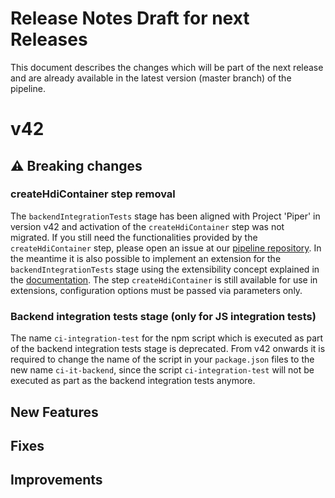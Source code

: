 # Release Notes Draft for next Releases

This document describes the changes which will be part of the next release and are already available in the latest version (master branch) of the pipeline.

# v42

## :warning: Breaking changes

### createHdiContainer step removal
The `backendIntegrationTests` stage has been aligned with Project 'Piper' in version v42 and activation of the `createHdiContainer` step was not migrated.
If you still need the functionalities provided by the `createHdiContainer` step, please open an issue at our [pipeline repository](https://github.com/SAP/cloud-s4-sdk-pipeline/issues/new?template=pipeline-issue.md).
In the meantime it is also possible to implement an extension for the `backendIntegrationTests` stage using the extensibility concept explained in the [documentation](https://sap.github.io/jenkins-library/extensibility/). 
The step `createHdiContainer` is still available for use in extensions, configuration options must be passed via parameters only.

### Backend integration tests stage (only for JS integration tests)
The name `ci-integration-test` for the npm script which is executed as part of the backend integration tests stage is deprecated.
From v42 onwards it is required to change the name of the script in your `package.json` files to the new name `ci-it-backend`, since the script `ci-integration-test` will not be executed as part as the backend integration tests anymore.

## New Features

## Fixes

## Improvements
